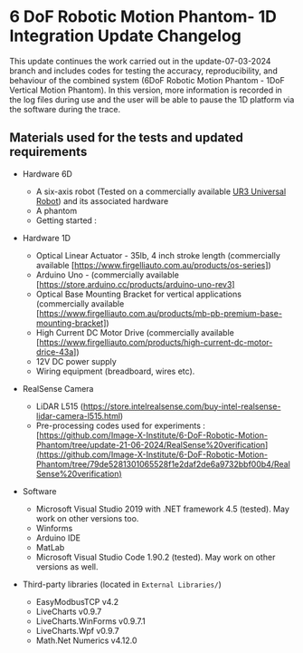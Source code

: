 # 6 DoF Robotic Motion Phantom- 1D Integration Update Changelog

This update continues the work carried out in the update-07-03-2024 branch and includes codes for testing the accuracy, reproducibility, and behaviour of the combined system (6DoF Robotic Motion Phantom - 1DoF Vertical 
Motion Phantom). In this version, more information is recorded in the log files during use and the user will be able to pause the 1D platform via the software during the trace. 


## Materials used for the tests and updated requirements
    
  * Hardware 6D
     - A six-axis robot (Tested on a commercially available [UR3 Universal Robot](https://www.universal-robots.com/products/ur3-robot/)) and its associated hardware
     - A phantom
     - Getting started : 
  * Hardware 1D
    - Optical Linear Actuator - 35lb, 4 inch stroke length (commercially available [https://www.firgelliauto.com.au/products/os-series])
    - Arduino Uno - (commercially available [https://store.arduino.cc/products/arduino-uno-rev3]
    - Optical Base Mounting Bracket for vertical applications (commercially available [https://www.firgelliauto.com.au/products/mb-pb-premium-base-mounting-bracket])
    - High Current DC Motor Drive (commercially available [https://www.firgelliauto.com/products/high-current-dc-motor-drice-43a])
    - 12V DC power supply
    - Wiring equipment (breadboard, wires etc).
  * RealSense Camera
    - LiDAR L515 (https://store.intelrealsense.com/buy-intel-realsense-lidar-camera-l515.html)
    - Pre-processing codes used for experiments : [https://github.com/Image-X-Institute/6-DoF-Robotic-Motion-Phantom/tree/update-21-06-2024/RealSense%20verification](https://github.com/Image-X-Institute/6-DoF-Robotic-Motion-Phantom/tree/79de5281301065528f1e2daf2de6a9732bbf00b4/RealSense%20verification)
  
  * Software 
     - Microsoft Visual Studio 2019 with .NET framework 4.5 (tested). May work on other versions too.  
     - Winforms
     - Arduino IDE
     - MatLab
     - Microsoft Visual Studio Code 1.90.2 (tested). May work on other versions as well. 
  
  * Third-party libraries (located in `External Libraries/`)
     - EasyModbusTCP v4.2
     - LiveCharts v0.9.7
     - LiveCharts.WinForms v0.9.7.1
     - LiveCharts.Wpf v0.9.7
     - Math.Net Numerics v4.12.0

     
